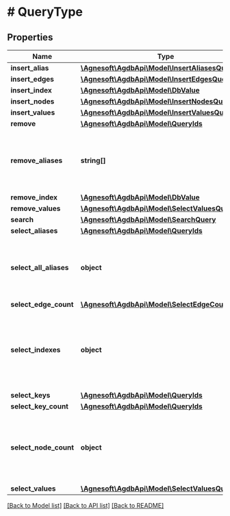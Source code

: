 # # QueryType

## Properties

Name | Type | Description | Notes
------------ | ------------- | ------------- | -------------
**insert_alias** | [**\Agnesoft\AgdbApi\Model\InsertAliasesQuery**](InsertAliasesQuery.md) |  |
**insert_edges** | [**\Agnesoft\AgdbApi\Model\InsertEdgesQuery**](InsertEdgesQuery.md) |  |
**insert_index** | [**\Agnesoft\AgdbApi\Model\DbValue**](DbValue.md) |  |
**insert_nodes** | [**\Agnesoft\AgdbApi\Model\InsertNodesQuery**](InsertNodesQuery.md) |  |
**insert_values** | [**\Agnesoft\AgdbApi\Model\InsertValuesQuery**](InsertValuesQuery.md) |  |
**remove** | [**\Agnesoft\AgdbApi\Model\QueryIds**](QueryIds.md) |  |
**remove_aliases** | **string[]** | Query to remove aliases from the database. It is not an error if an alias to be removed already does not exist.  The result will be a negative number signifying how many aliases have been actually removed. |
**remove_index** | [**\Agnesoft\AgdbApi\Model\DbValue**](DbValue.md) |  |
**remove_values** | [**\Agnesoft\AgdbApi\Model\SelectValuesQuery**](SelectValuesQuery.md) |  |
**search** | [**\Agnesoft\AgdbApi\Model\SearchQuery**](SearchQuery.md) |  |
**select_aliases** | [**\Agnesoft\AgdbApi\Model\QueryIds**](QueryIds.md) |  |
**select_all_aliases** | **object** | Query to select all aliases in the database.  The result will be number of returned aliases and list of elements with a single property &#x60;String(\&quot;alias\&quot;)&#x60; holding the value &#x60;String&#x60;. |
**select_edge_count** | [**\Agnesoft\AgdbApi\Model\SelectEdgeCountQuery**](SelectEdgeCountQuery.md) |  |
**select_indexes** | **object** | Query to select all indexes in the database.  The result will be number of returned indexes and single element with index 0 and the properties corresponding to the names of the indexes (keys) with &#x60;u64&#x60; values representing number of indexed values in each index. |
**select_keys** | [**\Agnesoft\AgdbApi\Model\QueryIds**](QueryIds.md) |  |
**select_key_count** | [**\Agnesoft\AgdbApi\Model\QueryIds**](QueryIds.md) |  |
**select_node_count** | **object** | Query to select number of nodes in the database.  The result will be 1 and elements with a single element of id 0 and a single property &#x60;String(\&quot;node_count\&quot;)&#x60; with a value &#x60;u64&#x60; represneting number of nodes in teh database. |
**select_values** | [**\Agnesoft\AgdbApi\Model\SelectValuesQuery**](SelectValuesQuery.md) |  |

[[Back to Model list]](../../README.md#models) [[Back to API list]](../../README.md#endpoints) [[Back to README]](../../README.md)

